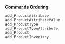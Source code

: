 **Commands Ordering**

```
add_ProductAttribute
add_ProductAttributeValue
add_ProductType
add_ProductTypeAttribute
add_Product
add_ProductInventory
```
